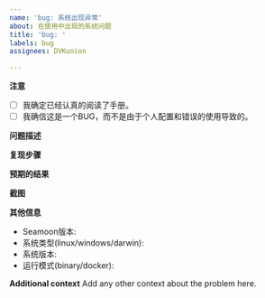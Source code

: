 ```yaml
---
name: 'bug: 系统出现异常'
about: 在使用中出现的系统问题
title: 'bug: '
labels: bug
assignees: DVKunion

---
```


**注意**
- [ ] 我确定已经认真的阅读了手册。
- [ ] 我确信这是一个BUG，而不是由于个人配置和错误的使用导致的。

**问题描述**


**复现步骤**

**预期的结果**

**截图**

**其他信息**
+ Seamoon版本:
+ 系统类型(linux/windows/darwin):
+ 系统版本:
+ 运行模式(binary/docker):


**Additional context**
Add any other context about the problem here.
